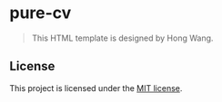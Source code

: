 # pure-cv
> This HTML template is designed by Hong Wang.

## License
This project is licensed under the [MIT license](https://github.com/H0NGWANG/pure-cv/blob/master/LICENSE).
